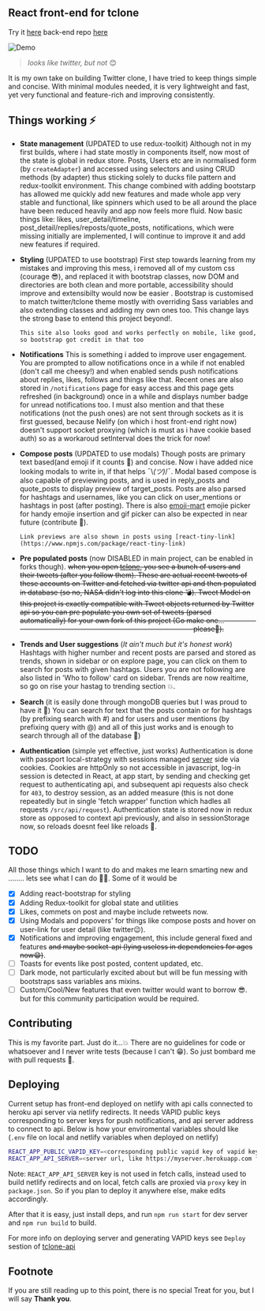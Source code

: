 ## React front-end for tclone

Try it [here](https://tclone.netlify.app)
back-end repo [here](https://github.com/muzam1l/tclone-api)

![Demo](./docs/tclone-demo2.gif)

> _looks like twitter, but not_ 😊

It is my own take on building Twitter clone, I have tried to keep things simple and concise. With minimal modules needed, it is very lightweight and fast, yet very functional and feature-rich and improving consistently.

## Things working ⚡

- **State management** (UPDATED to use redux-toolkit)
  Although not in my first builds, where i had state mostly in components itself, now most of the state is global in redux store. Posts, Users etc are in normalised form (by `createAdapter`) and accessed using selectors and using CRUD methods (by adapter) thus sticking solely to ducks file pattern and redux-toolkit environment. This change combined with adding bootstarp has allowed me quickly add new features and made whole app very stable and functional, like spinners which used to be all around the place have been reduced heavily and app now feels more fluid. Now basic things like: likes, user_detail/timeline, post_detail/replies/reposts/quote_posts, notifications, which were missing initially are implemented, I will continue to improve it and add new features if required.

- **Styling** (UPDATED to use bootstrap)
  First step towards learning from my mistakes and improving this mess, i removed all of my custom css (courage 😎), and replaced it with bootstrap classes, now DOM and directories are both clean and more portable, accessibility should improve and extensibilty would now be easier . Bootstrap is customised to match twitter/tclone theme mostly with overriding Sass variables and also extending classes and adding my own ones too. This change lays the strong base to entend this project beyond!.

      This site also looks good and works perfectly on mobile, like good, so bootstrap got credit in that too

- **Notifications**
  This is something i added to improve user engagement. You are prompted to allow notifications once in a while if not enabled (don't call me cheesy!) and when enabled sends push notifications about replies, likes, follows and things like that. Recent ones are also stored in `/notifications` page for easy access and this page gets refreshed (in background) once in a while and displays number badge for unread notifications too. I must also mention and that these notifications (not the push ones) are not sent through sockets as it is first guessed, because Nelify (on which i host front-end right now) doesn't support socket proxying (which is must as i have cookie based auth) so as a workaroud setInterval does the trick for now!

- **Compose posts** (UPDATED to use modals)
  Though posts are primary text based(and emoji if it counts 🥴) and concise. Now i have added nice looking modals to write in, if that helps ¯\\_(ツ)_/¯. Modal based compose is also capable of previewing posts, and is used in reply_posts and quote_posts to display preview of target_posts. Posts are also parsed for hashtags and usernames, like you can click on user_mentions or hashtags in post (after posting). There is also [emoji-mart](https://www.npmjs.com/package/emoji-mart) emojie picker for handy emojie insertion and gif picker can also be expected in near future (contribute 🥺).

      Link previews are also shown in posts using [react-tiny-link](https://www.npmjs.com/package/react-tiny-link)

- **Pre populated posts** (now DISABLED in main project, can be enabled in forks though).
  ~~when you open [tclone](https://tclone.netlify.app/), you see a bunch of users and their tweets (after you follow them). These are actual recent tweets of these accounts on Twitter and fetched via twitter api and then populated in database (so no, NASA didn't log into this clone 💣). Tweet Model on this project is exactly compatible with Tweet objects returned by Twitter api so you can pre populate you own set of tweets (parsed automatically) for your own fork of this project (Go make one...---------------------------------------------------------------- please🥺).~~

- **Trends and User suggestions** (_It ain't much but it's honest work_)
  Hashtags with higher number and recent posts are parsed and stored as trends, shown in sidebar or on explore page, you can click on them to search for posts with given hashtags. Users you are not following are also listed in 'Who to follow' card on sidebar. Trends are now realtime, so go on rise your hastag to trending section 💥.

- **Search** (it is easily done through mongoDB queries but I was proud to have it 🥇)
  You can search for text that the posts contain or for hashtags (by prefixing search with #) and for users and user mentions (by prefixing query with @) and all of this just works and is enough to search through all of the database 🥳)

- **Authentication** (simple yet effective, just works)
  Authentication is done with passport local-strategy with sessions managed [server](https://github.com/muzam1l/tclone-api) side via cookies. Cookies are httpOnly so not accessible in javascript, log-in session is detected in React, at app start, by sending and checking get request to authenticating api, and subsequent api requests also check for `403`, to destroy session, as an added measure (this is not done repeatedly but in single 'fetch wrapper' function which hadles all requests `/src/api/request`). Authentication state is stored now in redux store as opposed to context api previously, and also in sessionStorage now, so reloads doesnt feel like reloads 🥳.

## TODO

All those things which I want to do and makes me learn smarting new and ........ lets see what I can do 🤷‍♂️.
Some of it would be

- [x] Adding react-bootstrap for styling
- [x] Adding Redux-toolkit for global state and utilities
- [x] Likes, commets on post and maybe include retweets now.
- [x] Using Modals and popovers' for things like compose posts and hover on user-link for user detail (like twitter😉).
- [x] Notifications and improving engagement, this include general fixed and features ~~and maybe socket-api (lying useless in dependencies for ages now😁)~~.
- [ ] Toasts for events like post posted, content updated, etc.
- [ ] Dark mode, not particularly excited about but will be fun messing with bootstraps sass variables ans mixins.
- [ ] Custom/Cool/New features that even twitter would want to borrow 😎. but for this community participation would be required.

## Contributing

This is my favorite part. Just do it...💥
There are no guidelines for code or whatsoever and I never write tests (because I can't 😁).
So just bombard me with pull requests 🥺.

## Deploying

Current setup has front-end deployed on netlify with api calls connected to heroku api server via netlify redirects. It needs VAPID public keys corresponding to server keys for push notifications, and api server address to connect to api. Below is how your enviromental variables should like (`.env` file on local and netlify variables when deployed on netlify)

```bash
REACT_APP_PUBLIC_VAPID_KEY=<corresponding public vapid key of vapid keys for push notifivations>
REACT_APP_API_SERVER=<server url, like https://myserver.herokuapp.com for production>
```

Note: `REACT_APP_API_SERVER` key is not used in fetch calls, instead used to build netlify redirects and on local, fetch calls are proxied via `proxy` key in `package.json`. So if you plan to deploy it anywhere else, make edits accordingly.

After that it is easy, just install deps, and run `npm run start` for dev server and `npm run build` to build.

For more info on deploying server and generating VAPID keys see `Deploy` sestion of [tclone-api](https:github.com/muzam1l/tclone-api)

## Footnote

If you are still reading up to this point, there is no special Treat for you, but I will say **Thank you**.
